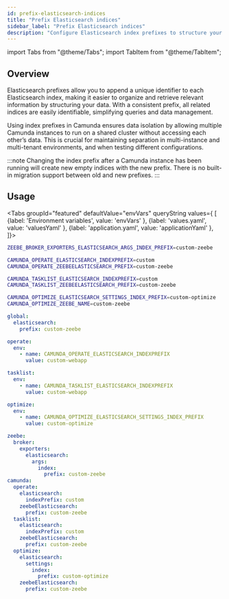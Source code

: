 ```yaml
---
id: prefix-elasticsearch-indices
title: "Prefix Elasticsearch indices"
sidebar_label: "Prefix Elasticsearch indices"
description: "Configure Elasticsearch index prefixes to structure your data, and ensure data isolation."
---
```


import Tabs from "@theme/Tabs";
import TabItem from "@theme/TabItem";

## Overview

Elasticsearch prefixes allow you to append a unique identifier to each Elasticsearch index, making it easier to organize and retrieve relevant information by structuring your data. With a consistent prefix, all related indices are easily identifiable, simplifying queries and data management.

Using index prefixes in Camunda ensures data isolation by allowing multiple Camunda instances to run on a shared cluster without accessing each other’s data. This is crucial for maintaining separation in multi-instance and multi-tenant environments, and when testing different configurations.

:::note
Changing the index prefix after a Camunda instance has been running will create new empty indices with the new prefix. There is no built-in migration support between old and new prefixes.
:::

## Usage

<Tabs groupId="featured" defaultValue="envVars" queryString values={
[
{label: 'Environment variables', value: 'envVars' },
{label: 'values.yaml', value: 'valuesYaml' },
{label: 'application.yaml', value: 'applicationYaml' },
]}>
<TabItem value="envVars">

```sh
ZEEBE_BROKER_EXPORTERS_ELASTICSEARCH_ARGS_INDEX_PREFIX=custom-zeebe

CAMUNDA_OPERATE_ELASTICSEARCH_INDEXPREFIX=custom
CAMUNDA_OPERATE_ZEEBEELASTICSEARCH_PREFIX=custom-zeebe

CAMUNDA_TASKLIST_ELASTICSEARCH_INDEXPREFIX=custom
CAMUNDA_TASKLIST_ZEEBEELASTICSEARCH_PREFIX=custom-zeebe

CAMUNDA_OPTIMIZE_ELASTICSEARCH_SETTINGS_INDEX_PREFIX=custom-optimize
CAMUNDA_OPTIMIZE_ZEEBE_NAME=custom-zeebe
```

</TabItem>
<TabItem value="valuesYaml">

```yaml
global:
  elasticsearch:
    prefix: custom-zeebe

operate:
  env:
    - name: CAMUNDA_OPERATE_ELASTICSEARCH_INDEXPREFIX
      value: custom-webapp

tasklist:
  env:
    - name: CAMUNDA_TASKLIST_ELASTICSEARCH_INDEXPREFIX
      value: custom-webapp

optimize:
  env:
    - name: CAMUNDA_OPTIMIZE_ELASTICSEARCH_SETTINGS_INDEX_PREFIX
      value: custom-optimize
```

</TabItem>
<TabItem value="applicationYaml">

```yaml
zeebe:
  broker:
    exporters:
      elasticsearch:
        args:
          index:
            prefix: custom-zeebe
camunda:
  operate:
    elasticsearch:
      indexPrefix: custom
    zeebeElasticsearch:
      prefix: custom-zeebe
  tasklist:
    elasticsearch:
      indexPrefix: custom
    zeebeElasticsearch:
      prefix: custom-zeebe
  optimize:
    elasticsearch:
      settings:
        index:
          prefix: custom-optimize
    zeebeElasticsearch:
      prefix: custom-zeebe
```

</TabItem>

</Tabs>
